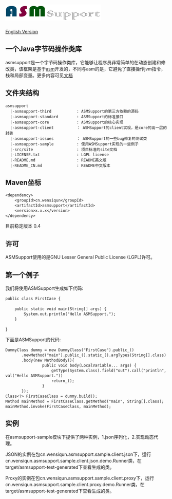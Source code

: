 ![asmsupport](./src/site/resources/images/logo.png)
===

[English Version](./README.md)

一个Java字节码操作类库
---
asmsupport是一个字节码操作类库，它能够让程序员非常简单的在动态创建和修改类，该框架是基于[asm](http://asm.ow2.org/)开发的，不同与asm的是，它避免了直接操作jvm指令，栈和局部变量。更多内容可见[文档](http://asmsupport.github.io)

## 文件夹结构

    asmsupport
      |-asmsupport-third           : ASMSupport的第三方依赖的源码
      |-asmsupport-standard        : ASMSupport的标准接口
      |-asmsupport-core            : ASMSupport的核心实现
      |-asmsupport-client          ： ASMSupport的client实现，是core的高一层的封装
      |-asmsupport-issues          ： ASMSupport的一些bug修复的测试类
      |-asmsupport-sample          : 使用ASMSupport实现的一些例子
      |-src/site                   : 项目标准的site文档
      |-LICENSE.txt                : LGPL license
      |-README.md                  : README英文版
      |-README_CN.md               : README中文版本

## Maven坐标
    
    <dependency>
        <groupId>cn.wensiqun</groupId>
        <artifactId>asmsupport</artifactId>
        <version>x.x.x</version>
    </dependency>
    
目前稳定版本 0.4
    
## 许可

ASMSupport使用的是GNU Lesser General Public License (LGPL)许可。

## 第一个例子

我们将使用ASMSupport生成如下代码:

    public class FirstCase {
        
        public static void main(String[] args) {
            System.out.println("Hello ASMSupport.");
        }
        
    }

下面是ASMSupport的代码:

    DummyClass dummy = new DummyClass("FirstCase").public_()
           .newMethod("main").public_().static_().argTypes(String[].class)
           .body(new MethodBody(){
					public void body(LocalVariable... args) {
						getType(System.class).field("out").call("println", val("Hello ASMSupport."))
						return_();
					}
           });
    Class<?> FirstCaseClass = dummy.build();
    Method mainMethod = FirstCaseClass.getMethod("main", String[].class);
    mainMethod.invoke(FirstCaseClass, mainMethod);
    
## 实例

在asmsupport-sample模块下提供了两种实例，1.json序列化，2.实现动态代理。

JSON的实例在包cn.wensiqun.asmsupport.sample.client.json下，运行cn.wensiqun.asmsupport.sample.client.json.demo.Runner类，在target/asmsupport-test-generated下查看生成的类。

Proxy的实例在包cn.wensiqun.asmsupport.sample.client.proxy下，运行cn.wensiqun.asmsupport.sample.client.proxy.demo.Runner类，在target/asmsupport-test-generated下查看生成的类。

